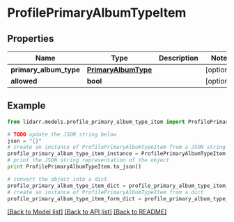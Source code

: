 # ProfilePrimaryAlbumTypeItem


## Properties
Name | Type | Description | Notes
------------ | ------------- | ------------- | -------------
**primary_album_type** | [**PrimaryAlbumType**](PrimaryAlbumType.md) |  | [optional] 
**allowed** | **bool** |  | [optional] 

## Example

```python
from lidarr.models.profile_primary_album_type_item import ProfilePrimaryAlbumTypeItem

# TODO update the JSON string below
json = "{}"
# create an instance of ProfilePrimaryAlbumTypeItem from a JSON string
profile_primary_album_type_item_instance = ProfilePrimaryAlbumTypeItem.from_json(json)
# print the JSON string representation of the object
print ProfilePrimaryAlbumTypeItem.to_json()

# convert the object into a dict
profile_primary_album_type_item_dict = profile_primary_album_type_item_instance.to_dict()
# create an instance of ProfilePrimaryAlbumTypeItem from a dict
profile_primary_album_type_item_form_dict = profile_primary_album_type_item.from_dict(profile_primary_album_type_item_dict)
```
[[Back to Model list]](../README.md#documentation-for-models) [[Back to API list]](../README.md#documentation-for-api-endpoints) [[Back to README]](../README.md)


